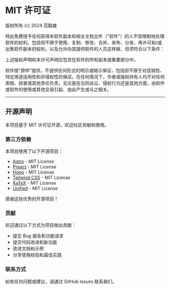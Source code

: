 # MIT 许可证

版权所有 (c) 2024 范毅雄

特此免费授予任何获得本软件副本和相关文档文件（"软件"）的人不受限制地处理软件的权利，包括但不限于使用、复制、修改、合并、发布、分发、再许可和/或出售软件副本的权利，以及允许向其提供软件的人员这样做，但须符合以下条件：

上述版权声明和本许可声明应包含在软件的所有副本或重要部分中。

软件按"原样"提供，不提供任何形式的明示或暗示保证，包括但不限于对适销性、特定用途适用性和非侵权性的保证。在任何情况下，作者或版权持有人均不对任何索赔、损害或其他责任负责，无论是在合同诉讼、侵权行为还是其他方面，由软件或软件的使用或其他交易引起、由此产生或与之相关。

---

## 开源声明

本项目基于 MIT 许可证开源，欢迎社区贡献和使用。

### 第三方依赖

本项目使用了以下开源项目：

- [Astro](https://astro.build/) - MIT License
- [Preact](https://preactjs.com/) - MIT License  
- [Hono](https://hono.dev/) - MIT License
- [Tailwind CSS](https://tailwindcss.com/) - MIT License
- [KaTeX](https://katex.org/) - MIT License
- [Unified](https://unifiedjs.com/) - MIT License

感谢这些优秀的开源项目！

### 贡献

欢迎通过以下方式为项目做出贡献：

- 提交 Bug 报告和功能请求
- 提交代码改进和新功能
- 改进文档和示例
- 分享使用经验和最佳实践

### 联系方式

如有任何问题或建议，请通过 GitHub Issues 联系我们。
